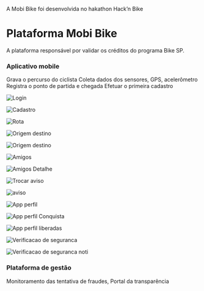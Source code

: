 A Mobi Bike foi desenvolvida no hakathon Hack’n Bike

# Plataforma Mobi Bike
A plataforma responsável por validar os créditos do programa Bike SP.

### Aplicativo mobile
Grava o percurso do ciclista
Coleta dados dos sensores, GPS, acelerômetro
Registra o ponto de partida e chegada
Efetuar o primeira cadastro

![Login](docs/telas/App-Login.png)

![Cadastro](docs/telas/App-Cadastro.png)

![Rota](docs/telas/App-Origem-Destino.png)

![Origem destino](docs/telas/App-Origem-Destino-Preench-N-Ativo.png)

![Origem destino](docs/telas/App-Origem-Destino-Preench-Ativo.png)

![Amigos](docs/telas/App-Amigos.png)

![Amigos Detalhe](docs/telas/App-Amigos-Detalhe.png)

![Trocar aviso](docs/telas/App-Mobis-Trocar-Aviso.png)

![aviso](docs/telas/App-Mobis-Trocar.png)

![App perfil](docs/telas/App-Perfil.png)

![App perfil Conquista](docs/telas/App-Perfil-Conquistas.png)

![App perfil liberadas](docs/telas/App-Perfil-Conquistas-Tem.png)

![Verificacao de seguranca](docs/telas/App-Validar-BU.png)

![Verificacao de seguranca noti](docs/telas/App-Validar-BU-notif.png)

### Plataforma de gestão
Monitoramento das tentativa de fraudes,
Portal da transparência
